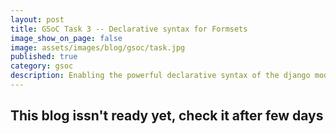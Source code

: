 ```yaml
---
layout: post
title: GSoC Task 3 -- Declarative syntax for Formsets
image_show_on_page: false
image: assets/images/blog/gsoc/task.jpg
published: true
category: gsoc
description: Enabling the powerful declarative syntax of the django models to work with with formsets maybe the highlight of my project.
---
```

## This blog issn't ready yet, check it after few days
